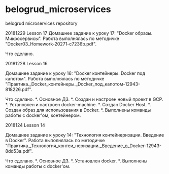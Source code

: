 # belogrud_microservices
belogrud microservices repository

20181229
Lesson 17
Домашнее задание к уроку 17: "Docker образы. Микросервисы".
Работа выполнялась по методичке "Docker03_Homework-20271-c7236b.pdf".

Что сделано.



20181228
Lesson 16

Домашнее задание к уроку 16: "Docker контейнеры. Docker под капотом".
Работа выполнялась по методичке "Практика._Docker_контейнеры._Docker_под_капотом-12943-818226.pdf".

Что сделано.
*. Основное ДЗ.
*. Создан и настроен новый проект в GCP.
*. Установлен и настроен docker-machine.
*. Создан Docker Host.
*. Создан образ для использования в Docker.
*. Выполнены команды работы с docker'ом, контейнером.


2018124
Lesson 14

Домашнее задание к уроку 14: "Технология контейнеризации. Введение в Docker".
Работа выполнялась по методичке "Практика._Технология_контеи_неризации._Введение_в_Docker-12943-8dd53a.pdf".

Что сделано.
*. Основное ДЗ.
*. Установлен docker.
*. Выполнены команды работы с docker'ом.

